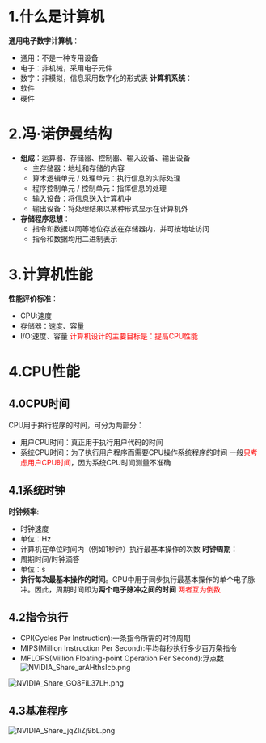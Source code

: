 # 1.什么是计算机
**通用电子数字计算机**：
- 通用：不是一种专用设备
- 电子：非机械，采用电子元件
- 数字：非模拟，信息采用数字化的形式表
**计算机系统**：
- 软件
- 硬件
# 2.冯·诺伊曼结构
- **组成**：运算器、存储器、控制器、输入设备、输出设备
	- 主存储器：地址和存储的内容
	- 算术逻辑单元 / 处理单元：执行信息的实际处理
	- 程序控制单元 / 控制单元：指挥信息的处理
	- 输入设备：将信息送入计算机中
	- 输出设备：将处理结果以某种形式显示在计算机外
- **存储程序思想**：
	- 指令和数据以同等地位存放在存储器内，并可按地址访问
	- 指令和数据均用二进制表示
# 3.计算机性能
**性能评价标准**：
- CPU:速度
- 存储器：速度、容量
- I/O:速度、容量
<font color="#ff0000"><font color="#ff0000">计算机设计的主要目标是：提高CPU性能</font></font>
# 4.CPU性能
## 4.0CPU时间
CPU用于执行程序的时间，可分为两部分：
- 用户CPU时间：真正用于执行用户代码的时间
- 系统CPU时间：为了执行用户程序而需要CPU操作系统程序的时间
一般<font color="#ff0000">只考虑用户CPU时间</font>，因为系统CPU时间测量不准确
## 4.1系统时钟
**时钟频率**:
- 时钟速度
- 单位：Hz
- 计算机在单位时间内（例如1秒钟）执行最基本操作的次数
**时钟周期**：
- 周期时间/时钟滴答
- 单位：s
- **执行每次最基本操作的时间**。CPU中用于同步执行最基本操作的单个电子脉冲。因此，周期时间即为**两个电子脉冲之间的时间**
<font color="#ff0000">两者互为倒数</font>
## 4.2指令执行
- CPI(Cycles Per Instruction):一条指令所需的时钟周期
- MIPS(Million Instruction Per Second):平均每秒执行多少百万条指令
- MFLOPS(Million Floating-point Operation Per Second):浮点数
![NVIDIA_Share_arAHthsIcb.png](https://chillcharlie-img.oss-cn-hangzhou.aliyuncs.com/img/NVIDIA_Share_arAHthsIcb.png)

![NVIDIA_Share_GO8FiL37LH.png](https://chillcharlie-img.oss-cn-hangzhou.aliyuncs.com/img/NVIDIA_Share_GO8FiL37LH.png)
## 4.3基准程序
![NVIDIA_Share_jqZIiZj9bL.png](https://chillcharlie-img.oss-cn-hangzhou.aliyuncs.com/img/NVIDIA_Share_jqZIiZj9bL.png)

